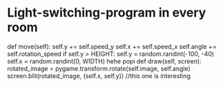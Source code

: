 # Light-switching-program in every room
def move(self):
    self.y += self.speed_y
    self.x += self.speed_x
    self.angle += self.rotation_speed
    if self.y > HEIGHT:
        self.y = random.randint(-100, -40)
        self.x = random.randint(0, WIDTH)
        hehe popi 
def draw(self, screen):
    rotated_image = pygame.transform.rotate(self.image, self.angle)
    screen.blit(rotated_image, (self.x, self.y))
//this one is interesting

